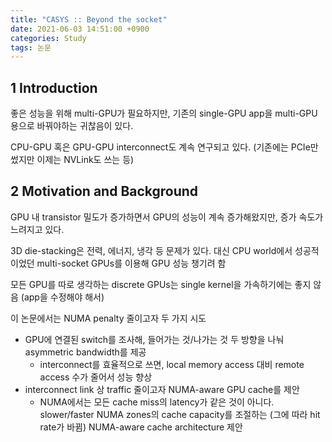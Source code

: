 ```yaml
---
title: "CASYS :: Beyond the socket"
date: 2021-06-03 14:51:00 +0900
categories: Study
tags: 논문
---
```


## 1 Introduction
좋은 성능을 위해 multi-GPU가 필요하지만, 기존의 single-GPU app을 multi-GPU 용으로 바꿔야하는 귀찮음이 있다.

CPU-GPU 혹은 GPU-GPU interconnect도 계속 연구되고 있다. (기존에는 PCIe만 썼지만 이제는 NVLink도 쓰는 등)

## 2 Motivation and Background

GPU 내 transistor 밀도가 증가하면서 GPU의 성능이 계속 증가해왔지만,  증가 속도가 느려지고 있다.

3D die-stacking은 전력, 에너지, 냉각 등 문제가 있다. 대신 CPU world에서 성공적이었던 multi-socket GPUs를 이용해 GPU 성능 챙기려 함

모든 GPU를 따로 생각하는 discrete GPUs는 single kernel을 가속하기에는 좋지 않음 (app을 수정해야 해서)

이 논문에서는 NUMA penalty 줄이고자 두 가지 시도
- GPU에 연결된 switch를 조사해, 들어가는 것/나가는 것 두 방향을 나눠 asymmetric bandwidth를 제공
  - interconnect를 효율적으로 쓰면, local memory access 대비 remote access 수가 줄어서 성능 향상
- interconnect link 상 traffic 줄이고자 NUMA-aware GPU cache를 제안
  - NUMA에서는 모든 cache miss의 latency가 같은 것이 아니다. slower/faster NUMA zones의 cache capacity를 조절하는 (그에 따라 hit rate가 바뀜) NUMA-aware cache architecture 제안




